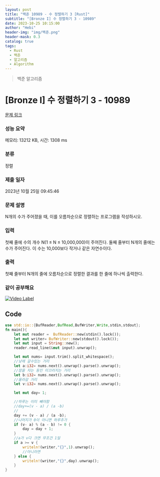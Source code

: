 ```yaml
---
layout: post
title: "백준 10989 - 수 정렬하기 3 [Rust]"
subtitle: "[Bronze I] 수 정렬하기 3 - 10989"
date: 2023-10-25 10:15:00
author: "Hebi"
header-img: "img/백준.png"
header-mask: 0.3
catalog: true
tags:
  - Rust
  - 백준
  - 알고리즘
  - Algorithm
---
```


> 백준 알고리즘

# [Bronze I] 수 정렬하기 3 - 10989 

[문제 링크](https://www.acmicpc.net/problem/10989) 

### 성능 요약

메모리: 13212 KB, 시간: 1308 ms

### 분류

정렬

### 제출 일자

2023년 10월 25일 09:45:46

### 문제 설명

<p>N개의 수가 주어졌을 때, 이를 오름차순으로 정렬하는 프로그램을 작성하시오.</p>

### 입력 

 <p>첫째 줄에 수의 개수 N(1 ≤ N ≤ 10,000,000)이 주어진다. 둘째 줄부터 N개의 줄에는 수가 주어진다. 이 수는 10,000보다 작거나 같은 자연수이다.</p>

### 출력 

 <p>첫째 줄부터 N개의 줄에 오름차순으로 정렬한 결과를 한 줄에 하나씩 출력한다.</p>



### 같이 공부해요
[![Video Label](http://img.youtube.com/vi/gd5wtXlN_FY/0.jpg)](https://youtu.be/gd5wtXlN_FY)





## Code
```rs
use std::io::{BufReader,BufRead,BufWriter,Write,stdin,stdout};
fn main(){
    let mut reader =  BufReader::new(stdin().lock());
    let mut writer= BufWriter::new(stdout().lock());
    let mut input = String::new();
    reader.read_line(&mut input).unwrap();

    let mut nums= input.trim().split_whitespace();
    //낮에 갈수있는 거리
    let a:i32= nums.next().unwrap().parse().unwrap();
    //잠을 자는 동인 미끄러지는 거리
    let b:i32= nums.next().unwrap().parse().unwrap();
    //올라갈 거리
    let v:i32= nums.next().unwrap().parse().unwrap();

    let mut day= 1;  

    //하루는 이미 뺴야함
    //day+=(v - a) / (a -b)
    //  
    day += (v - a) / (a -b);
    //나머지가 0이 아니면 하루추가
    if (v- a) % (a - b) != 0 {
        day = day + 1;
    }
    //a가 v다 크면 무조건 1일
    if a >= v {
        writeln!(writer,"{}",1).unwrap();
        //아니라면 
    } else {
        writeln!(writer,"{}",day).unwrap();
    }
}

```
